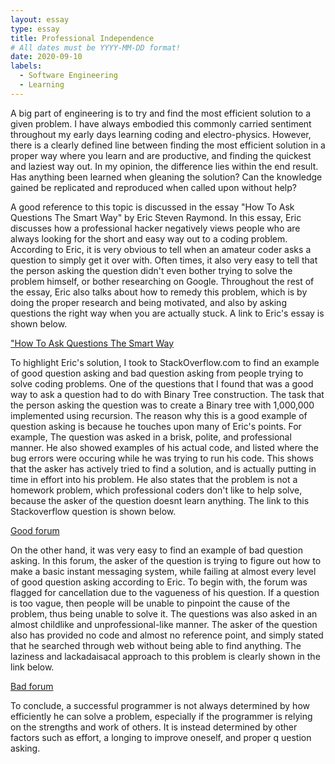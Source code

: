 ```yaml
---
layout: essay
type: essay
title: Professional Independence
# All dates must be YYYY-MM-DD format!
date: 2020-09-10
labels:
  - Software Engineering
  - Learning
---
```


A big part of engineering is to try and find the most efficient solution to a given problem. I have always embodied this commonly carried sentiment throughout my early days learning coding and electro-physics. However, there is a clearly defined line between finding the most efficient solution in a proper way where you learn and are productive, and finding the quickest and laziest way out. In my opinion, the difference lies within the end result. Has anything been learned when gleaning the solution? Can the knowledge gained be replicated and reproduced when called upon without help? 
  
A good reference to this topic is discussed in the essay "How To Ask Questions The Smart Way" by Eric Steven Raymond. In this essay, Eric discusses how a professional hacker negatively views people who are always looking for the short and easy way out to a coding problem. According to Eric, it is very obvious to tell when an amateur coder asks a question to simply get it over with. Often times, it also very easy to tell that the person asking the question didn't even bother trying to solve the problem himself, or bother researching on Google. Throughout the rest of the essay, Eric also talks about how to remedy this problem, which is by doing the proper research and being motivated, and also by asking questions the right way when you are actually stuck. A link to Eric's essay is shown below. 

["How To Ask Questions The Smart Way](http://www.catb.org/esr/faqs/smart-questions.html)
  
To highlight Eric's solution, I took to StackOverflow.com to find an example of good question asking and bad question asking from people trying to solve coding problems. One of the questions that I found that was a good way to ask a question had to do with Binary Tree construction. The task that the person asking the question was to create a Binary tree with 1,000,000 implemented using recursion. The reason why this is a good example of question asking is because he touches upon many of Eric's points. For example, The question was asked in a brisk, polite, and professional manner. He also showed examples of his actual code, and listed where the bug errors were occuring while he was trying to run his code. This shows that the asker has actively tried to find a solution, and is actually putting in time in effort into his problem. He also states that the problem is not a homework problem, which professional coders don't like to help solve, because the asker of the question doesnt learn anything. The link to this Stackoverflow question is shown below.

[Good forum](https://stackoverflow.com/questions/39998547/recursive-tree-construction-and-stack-overflow-error)
  
On the other hand, it was very easy to find an example of bad question asking. In this forum, the asker of the question is trying to figure out how to make a basic instant messaging system, while failing at almost every level of good question asking according to Eric. To begin with, the forum was flagged for cancellation due to the vagueness of his question. If a question is too vague, then people will be unable to pinpoint the cause of the problem, thus being unable to solve it. The questions was also asked in an almost childlike and unprofessional-like manner. The asker of the question also has provided no code and almost no reference point, and simply stated that he searched through web without being able to find anything. The laziness and lackadaisacal approach to this problem is clearly shown in the link below. 

[Bad forum](https://stackoverflow.com/questions/8542565/how-to-make-a-basic-instant-messaging-program-in-pure-java)

To conclude, a successful programmer is not always determined by how efficiently he can solve a problem, especially if the programmer is relying on the strengths and work of others. It is instead determined by other factors such as effort, a longing to improve oneself, and proper q
uestion asking.
    
    


 
  
  
